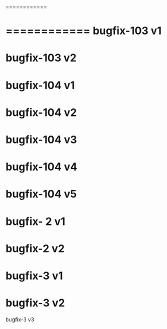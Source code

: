 ============

============
bugfix-103 v1
============
bugfix-103 v2
============
bugfix-104 v1
============
bugfix-104 v2
============
bugfix-104 v3
============
bugfix-104 v4
============
bugfix-104 v5
============
bugfix- 2 v1
============
bugfix-2 v2
============
bugfix-3 v1
============
bugfix-3 v2
============
bugfix-3 v3
